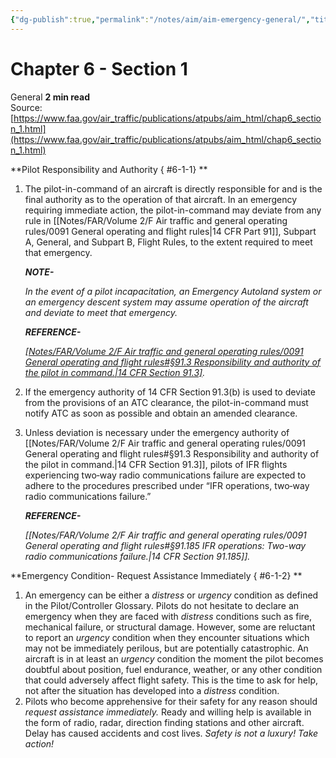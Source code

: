 ```yaml
---
{"dg-publish":true,"permalink":"/notes/aim/aim-emergency-general/","title":"Emergency General"}
---
```



# Chapter 6 - Section 1 
General
**2 min read**  
Source: [https://www.faa.gov/air_traffic/publications/atpubs/aim_html/chap6_section_1.html](https://www.faa.gov/air_traffic/publications/atpubs/aim_html/chap6_section_1.html)

<div>

**Pilot Responsibility and Authority
{ #6-1-1}
**

1.  The pilot-in-command of an aircraft is directly responsible for and is the final authority as to the operation of that aircraft. In an emergency requiring immediate action, the pilot-in-command may deviate from any rule in [[Notes/FAR/Volume 2/F Air traffic and general operating rules/0091 General operating and flight rules\|14 CFR Part 91]], Subpart A, General, and Subpart B, Flight Rules, to the extent required to meet that emergency.
    <div>

    <em>**NOTE-**</em>

    <em>In the event of a pilot incapacitation, an Emergency Autoland system or an emergency descent system may assume operation of the aircraft and deviate to meet that emergency.</em>

    </div>

    <div>

    <em>**REFERENCE-**</em>

    <em> [[Notes/FAR/Volume 2/F Air traffic and general operating rules/0091 General operating and flight rules#§91.3   Responsibility and authority of the pilot in command.\|14 CFR Section 91.3]](b). </em>

    </div>
2.  If the emergency authority of 14 CFR Section 91.3(b) is used to deviate from the provisions of an ATC clearance, the pilot-in-command must notify ATC as soon as possible and obtain an amended clearance.
3.  Unless deviation is necessary under the emergency authority of [[Notes/FAR/Volume 2/F Air traffic and general operating rules/0091 General operating and flight rules#§91.3   Responsibility and authority of the pilot in command.\|14 CFR Section 91.3]], pilots of IFR flights experiencing two‐way radio communications failure are expected to adhere to the procedures prescribed under “IFR operations, two‐way radio communications failure.”
    <div>

    <em>**REFERENCE-**</em>

    <em> [[Notes/FAR/Volume 2/F Air traffic and general operating rules/0091 General operating and flight rules#§91.185   IFR operations: Two-way radio communications failure.\|14 CFR Section 91.185]]. </em>

    </div>

**Emergency Condition- Request Assistance Immediately
{ #6-1-2}
**

1.  An emergency can be either a <em>distress</em> or <em>urgency</em> condition as defined in the Pilot/Controller Glossary. Pilots do not hesitate to declare an emergency when they are faced with <em>distress</em> conditions such as fire, mechanical failure, or structural damage. However, some are reluctant to report an <em>urgency</em> condition when they encounter situations which may not be immediately perilous, but are potentially catastrophic. An aircraft is in at least an <em>urgency</em> condition the moment the pilot becomes doubtful about position, fuel endurance, weather, or any other condition that could adversely affect flight safety. This is the time to ask for help, not after the situation has developed into a <em>distress</em> condition.
2.  Pilots who become apprehensive for their safety for any reason should <em>request assistance immediately.</em> Ready and willing help is available in the form of radio, radar, direction finding stations and other aircraft. Delay has caused accidents and cost lives. <em>Safety is not a luxury! Take action!</em>

</div>